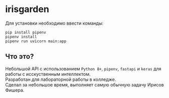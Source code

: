 # irisgarden
Для установки необходимо ввести команды:
```
pip install pipenv
pipenv install
pipenv run uvicorn main:app
```

## Что это?
Небольшой API с использованием `Python 8+`, `pipenv`, `fastapi` и `keras` для работы с исскуственным интеллектом.  
Разработан для лабораторной работы в колледже.  
Сделал за небольшое время, выполняет самую обычную задачу Ирисов Фишера.

